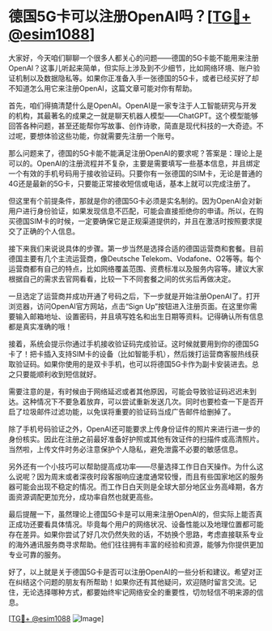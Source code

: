 # 德国5G卡可以注册OpenAI吗？[[TG💪+ @esim1088](https://t.me/s/esim1088)]

大家好，今天咱们聊聊一个很多人都关心的问题——德国的5G卡能不能用来注册OpenAI？这事儿听起来简单，但实际上涉及到不少细节，比如网络环境、账户验证机制以及数据隐私等。如果你正准备入手一张德国的5G卡，或者已经买好了却不知道怎么用它来注册OpenAI，这篇文章可能对你有帮助。

首先，咱们得搞清楚什么是OpenAI。OpenAI是一家专注于人工智能研究与开发的机构，其最著名的成果之一就是聊天机器人模型——ChatGPT。这个模型能够回答各种问题，甚至还能帮你写故事、创作诗歌，简直是现代科技的一大奇迹。不过呢，要想体验这些功能，你就需要先注册一个账号。

那么问题来了，德国的5G卡能不能满足注册OpenAI的要求呢？答案是：理论上是可以的。OpenAI的注册流程并不复杂，主要是需要填写一些基本信息，并且绑定一个有效的手机号码用于接收验证码。只要你有一张德国的SIM卡，无论是普通的4G还是最新的5G卡，只要能正常接收短信或电话，基本上就可以完成注册了。

但这里有个前提条件，那就是你的德国5G卡必须是实名制的。因为OpenAI会对新用户进行身份验证，如果发现信息不匹配，可能会直接拒绝你的申请。所以，在购买德国SIM卡的时候，一定要确保它是正规渠道提供的，并且在激活时按照要求提交了正确的个人信息。

接下来我们来说说具体的步骤。第一步当然是选择合适的德国运营商和套餐。目前德国主要有几个主流运营商，像Deutsche Telekom、Vodafone、O2等等。每个运营商都有自己的特点，比如网络覆盖范围、资费标准以及服务内容等。建议大家根据自己的需求去官网看看，比较一下不同套餐之间的优劣后再做决定。

一旦选定了运营商并成功开通了号码之后，下一步就是开始注册OpenAI了。打开浏览器，访问OpenAI官方网站，点击“Sign Up”按钮进入注册页面。在这里你需要输入邮箱地址、设置密码，并且填写姓名和出生日期等资料。记得确认所有信息都是真实准确的哦！

接着，系统会提示你通过手机接收验证码完成验证。这时候就要用到你的德国5G卡了！把卡插入支持SIM卡的设备（比如智能手机），然后拨打运营商客服热线获取验证码。如果你使用的是双卡手机，也可以将德国5G卡作为副卡安装进去。总之只要能顺利收到短信就好。

需要注意的是，有时候由于网络延迟或者其他原因，可能会导致验证码迟迟未到达。这种情况下不要急着放弃，可以尝试重新发送几次。同时也要检查一下是否开启了垃圾邮件过滤功能，以免误将重要的验证码当成广告邮件给删掉了。

除了手机号码验证之外，OpenAI还可能要求上传身份证件的照片来进行进一步的身份核实。因此在注册之前最好准备好护照或其他有效证件的扫描件或高清照片。当然啦，上传文件时务必注意保护个人隐私，避免泄露不必要的敏感信息。

另外还有一个小技巧可以帮助提高成功率——尽量选择工作日白天操作。为什么这么说呢？因为周末或者深夜时段客服响应速度通常较慢，而且有些国家地区的服务器可能会出现不稳定的情况。而工作日白天则是全球大部分地区业务高峰期，各方面资源调配更加充分，成功率自然也就更高些。

最后提醒一下，虽然理论上德国5G卡是可以用来注册OpenAI的，但实际上能否真正成功还要看具体情况。毕竟每个用户的网络状况、设备性能以及地理位置都可能存在差异。如果你尝试了好几次仍然失败的话，不妨换个思路，考虑直接联系专业的海外通讯服务商寻求帮助。他们往往拥有丰富的经验和资源，能够为你提供更加专业可靠的服务。

好了，以上就是关于德国5G卡是否可以注册OpenAI的一些分析和建议。希望对正在纠结这个问题的朋友有所帮助！如果你还有其他疑问，欢迎随时留言交流。记住，无论选择哪种方式，都要始终牢记网络安全的重要性，切勿轻信不明来源的信息。

[[TG💪+ @esim1088](https://t.me/s/esim1088) ![Image](https://i.postimg.cc/4NQfJmqS/Snipaste-2025-05-13-00-14-12.png)]